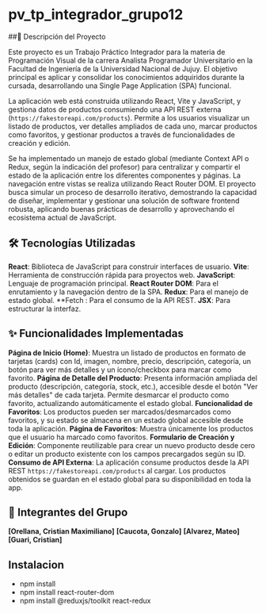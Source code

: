 # pv_tp_integrador_grupo12

##🚀 Descripción del Proyecto 

Este proyecto es un Trabajo Práctico Integrador para la materia de Programación Visual de la carrera Analista Programador Universitario en la Facultad de Ingeniería de la Universidad Nacional de Jujuy. El objetivo principal es aplicar y consolidar los conocimientos adquiridos durante la cursada, desarrollando una Single Page Application (SPA) funcional.

La aplicación web está construida utilizando React, Vite y JavaScript, y gestiona datos de productos consumiendo una API REST externa (`https://fakestoreapi.com/products`). Permite a los usuarios visualizar un listado de productos, ver detalles ampliados de cada uno, marcar productos como favoritos, y gestionar productos a través de funcionalidades de creación y edición.

Se ha implementado un manejo de estado global (mediante Context API o Redux, según la indicación del profesor) para centralizar y compartir el estado de la aplicación entre los diferentes componentes y páginas. La navegación entre vistas se realiza utilizando React Router DOM. El proyecto busca simular un proceso de desarrollo iterativo, demostrando la capacidad de diseñar, implementar y gestionar una solución de software frontend robusta, aplicando buenas prácticas de desarrollo y aprovechando el ecosistema actual de JavaScript.

## 🛠️ Tecnologías Utilizadas

**React**: Biblioteca de JavaScript para construir interfaces de usuario.
**Vite**: Herramienta de construcción rápida para proyectos web.
**JavaScript**: Lenguaje de programación principal.
**React Router DOM**: Para el enrutamiento y la navegación dentro de la SPA.
**Redux**: Para el manejo de estado global.
**Fetch : Para el consumo de la API REST.
**JSX**: Para estructurar la interfaz.


## ✨ Funcionalidades Implementadas

**Página de Inicio (Home)**: Muestra un listado de productos en formato de tarjetas (cards) con Id, imagen, nombre, precio, descripción, categoría, un botón para ver más detalles y un ícono/checkbox para marcar como favorito.
**Página de Detalle del Producto**: Presenta información ampliada del producto (descripción, categoría, stock, etc.), accesible desde el botón "Ver más detalles" de cada tarjeta. Permite desmarcar el producto como favorito, actualizando automáticamente el estado global.
**Funcionalidad de Favoritos**: Los productos pueden ser marcados/desmarcados como favoritos, y su estado se almacena en un estado global accesible desde toda la aplicación.
**Página de Favoritos**: Muestra únicamente los productos que el usuario ha marcado como favoritos.
**Formulario de Creación y Edición**: Componente reutilizable para crear un nuevo producto desde cero o editar un producto existente con los campos precargados según su ID.
**Consumo de API Externa**: La aplicación consume productos desde la API REST `https://fakestoreapi.com/products` al cargar. Los productos obtenidos se guardan en el estado global para su disponibilidad en toda la app.

## 👥 Integrantes del Grupo

**[Orellana, Cristian Maximiliano]**
**[Caucota, Gonzalo]**
**[Alvarez, Mateo]**
**[Guari, Cristian]**

## Instalacion

+ npm install
+ npm install react-router-dom
+ npm install @reduxjs/toolkit react-redux
